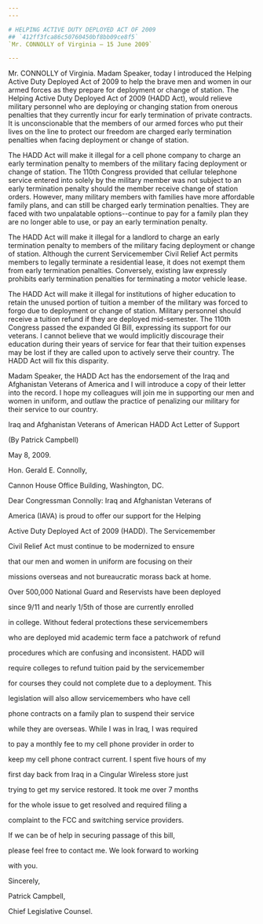 ```yaml
---
---

# HELPING ACTIVE DUTY DEPLOYED ACT OF 2009
## `412ff3fca86c50760450bf8bb09ce8f5`
`Mr. CONNOLLY of Virginia — 15 June 2009`

---
```



Mr. CONNOLLY of Virginia. Madam Speaker, today I introduced the 
Helping Active Duty Deployed Act of 2009 to help the brave men and 
women in our armed forces as they prepare for deployment or change of 
station. The Helping Active Duty Deployed Act of 2009 (HADD Act), would 
relieve military personnel who are deploying or changing station from 
onerous penalties that they currently incur for early termination of 
private contracts. It is unconscionable that the members of our armed 
forces who put their lives on the line to protect our freedom are 
charged early termination penalties when facing deployment or change of 
station.

The HADD Act will make it illegal for a cell phone company to charge 
an early termination penalty to members of the military facing 
deployment or change of station. The 110th Congress provided that 
cellular telephone service entered into solely by the military member 
was not subject to an early termination penalty should the member 
receive change of station orders. However, many military members with 
families have more affordable family plans, and can still be charged 
early termination penalties. They are faced with two unpalatable 
options--continue to pay for a family plan they are no longer able to 
use, or pay an early termination penalty.

The HADD Act will make it illegal for a landlord to charge an early 
termination penalty to members of the military facing deployment or 
change of station. Although the current Servicemember Civil Relief Act 
permits members to legally terminate a residential lease, it does not 
exempt them from early termination penalties. Conversely, existing law 
expressly prohibits early termination penalties for terminating a motor 
vehicle lease.

The HADD Act will make it illegal for institutions of higher 
education to retain the unused portion of tuition a member of the 
military was forced to forgo due to deployment or change of station. 
Military personnel should receive a tuition refund if they are deployed 
mid-semester. The 110th Congress passed the expanded GI Bill, 
expressing its support for our veterans. I cannot believe that we would 
implicitly discourage their education during their years of service for 
fear that their tuition expenses may be lost if they are called upon to 
actively serve their country. The HADD Act will fix this disparity.

Madam Speaker, the HADD Act has the endorsement of the Iraq and 
Afghanistan Veterans of America and I will introduce a copy of their 
letter into the record. I hope my colleagues will join me in supporting 
our men and women in uniform, and outlaw the practice of penalizing our 
military for their service to our country.


Iraq and Afghanistan Veterans of American HADD Act Letter of Support













 (By Patrick Campbell)




























May 8, 2009.


 Hon. Gerald E. Connolly,


 Cannon House Office Building, Washington, DC.



 Dear Congressman Connolly: Iraq and Afghanistan Veterans of 


 America (IAVA) is proud to offer our support for the Helping 


 Active Duty Deployed Act of 2009 (HADD). The Servicemember 


 Civil Relief Act must continue to be modernized to ensure 


 that our men and women in uniform are focusing on their 


 missions overseas and not bureaucratic morass back at home. 


 Over 500,000 National Guard and Reservists have been deployed 


 since 9/11 and nearly 1/5th of those are currently enrolled 


 in college. Without federal protections these servicemembers 


 who are deployed mid academic term face a patchwork of refund 


 procedures which are confusing and inconsistent. HADD will 


 require colleges to refund tuition paid by the servicemember 


 for courses they could not complete due to a deployment. This 


 legislation will also allow servicemembers who have cell 


 phone contracts on a family plan to suspend their service 


 while they are overseas. While I was in Iraq, I was required 


 to pay a monthly fee to my cell phone provider in order to 


 keep my cell phone contract current. I spent five hours of my 


 first day back from Iraq in a Cingular Wireless store just 


 trying to get my service restored. It took me over 7 months 


 for the whole issue to get resolved and required filing a 


 complaint to the FCC and switching service providers.



 If we can be of help in securing passage of this bill, 


 please feel free to contact me. We look forward to working 


 with you.





 Sincerely,
























 Patrick Campbell,


 Chief Legislative Counsel.
